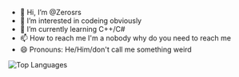 - 👋 Hi, I’m @Zerosrs
- 👀 I’m interested in codeing obviously
- 🌱 I’m currently learning C++/C#
- 📫 How to reach me I'm a nobody why do you need to reach me
- 😄 Pronouns: He/Him/don't call me something weird

![Top Languages](https://github-readme-stats.vercel.app/api/top-langs?username=Zerosrs&theme=tokyonight&layout=compact)
